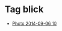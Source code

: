 <!--
title: Tag blick
date: 2020-06-28T14:56:50.631Z
tags:
-->
# Tag blick

 * [Photo 2014-09-06 10](96776409567.md)